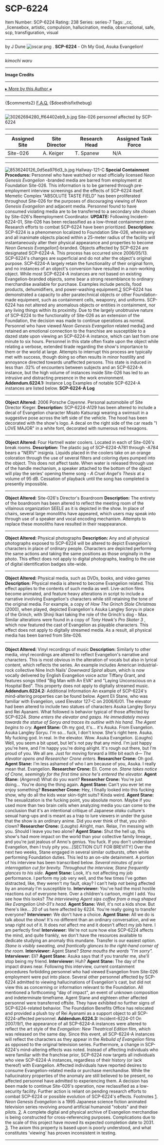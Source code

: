 # SCP-6224
Item Number: SCP-6224
Rating: 238
Series: series-7
Tags: _cc, _licensebox, artistic, compulsion, hallucination, media, observational, safe, scp, transfiguration, visual

---

by J Dune
![oscar.png](https://scp-wiki.wdfiles.com/local--files/scp-6224/oscar.png)
.
**SCP-6224** \- Oh My God, Asuka Evangelion!
* * *
_kimochi waru_
* * *
**Image Credits**
* * *
[▸ More by this Author ◂](http://www.scp-wiki.net/dr-dune-s-personnel-file)
* * *
{$comments2}
[F.A.Q.](https://scp-wiki.wikidot.com/component:info-ayers)
{$doesthisfixthebug}
* * *
![30262694280_ff64402eb9_b.jpg](https://live.staticflickr.com/5508/30262694280_ff64402eb9_b.jpg)
Site-026 personnel affected by SCP-6224
* * *
**Assigned Site** | **Site Director** | **Research Head** | **Assigned Task Force**  
---|---|---|---  
Site-026 | A. Keiger | T. Spanew | N/A  
* * *
![8536240126_0d5ea976d3_b.jpg](https://live.staticflickr.com/8526/8536240126_0d5ea976d3_b.jpg)
Hallway-121-C
**Special Containment Procedures:** Personnel who have watched or read officially licensed _Neon Genesis Evangelion_ -branded media are barred from employment at Foundation Site-026. This information is to be garnered through pre-employment interview screenings and the effects of SCP-6224 itself. Memetic Complex "ABSOLUTE TASTE FIELD" has been proliferated throughout Site-026 for the purposes of discouraging viewing of _Neon Genesis Evangelion_ and adjacent media.
Personnel found to have consumed violating media are to be transferred to a secondary site chosen by Site-026's Reemployment Coordinator.
**UPDATE:** Following Incident-6224-01, Site-026 has been reclassified as a low-threat containment zone. Research efforts to combat SCP-6224 have been prioritized.
**Description:** SCP-6224 is a phenomenon localized to Foundation Site-026, wherein any and all inanimate objects placed within a 25-meter radius of the facility will instantaneously alter their physical appearance and properties to become _Neon Genesis Evangelion_[1](javascript:;)-branded. Objects affected by SCP-6224 are designated SCP-6224-A. This process has occurred since 2006/05/13.
SCP-6224's changes are superficial and do not alter the object's original purpose. SCP-6224-A largely retain the functionality of their original form, and no instances of an object's conversion have resulted in a non-working object. While most SCP-6224-A instances are not based on existing Evangelion-branded objects, some bear a strong resemblance to ordinary merchandise available for purchase. Examples include pencils, food products, dehumidifiers, and power-washing equipment.[2](javascript:;) SCP-6224 has demonstrated a capacity to alter paratechnical objects or other Foundation-made equipment, such as containment cells, weaponry, and uniforms. SCP-6224 has not altered any anomalous objects or entities in containment, nor any living things within its proximity. Due to the largely unobtrusive nature of SCP-6224 to the functionality of Site-026 as an extension of the Foundation, the decision was made to continue operations as normal.
Personnel who have viewed _Neon Genesis Evangelion_ related media[3](javascript:;) and retained an emotional connection to the franchise are susceptible to a dazed state upon viewing an SCP-6224-A instance, which can last from one minute to six hours. Personnel in this state often fixate upon the object while relating a verbose, extended tirade regarding the show's importance to them or the world at large. Attempts to interrupt this process are typically met with success, though doing so often results in minor hostility and annoyance directed towards unaffected persons. This state is induced in less than .02% of encounters between subjects and an SCP-6224-A instance, but the high volume of instances inside Site-026 has led to an intrusive and distracting presence in the work environment.
**Addendum.6224.1:** Instance Log
Examples of notable SCP-6224-A instances are listed below.
**SCP-6224-A Log**
* * *
**Object Altered:** 2006 Porsche _Cayenne_. Personal automobile of Site Director Kieger.
**Description:** SCP-6224-A129 has been altered to include a decal of Evangelion character Misato Katsuragi wearing a swimsuit in a suggestive pose across the left side of the vehicle. The hood has been decorated with the show's logo. A decal on the right side of the car reads "I LOVE MAJOR" in a white font, decorated with numerous red hexagons.
* * *
**Object Altered:** Four Hartnell water coolers. Located in each of Site-026's break rooms.
**Description:** The plastic jug of SCP-6224-A781 through -A784 bears a "NERV" insignia. Liquids placed in the coolers take on an orange coloration through the use of several filters and coloring dyes pumped into the object. This does not affect taste. When water is released through use of the handle mechanism, a speaker attached to the bottom of the object will play the series' opening theme song - _A Cruel Angel's Thesis_ at a volume of 95 dB. Cessation of playback until the song has completed is presently impossible.
* * *
**Object Altered:** Site-026's Director's Boardroom
**Description:** The entirety of the boardroom has been altered to reflect the meeting room of the villainous organization SEELE as it is depicted in the show. In place of chairs, several large monoliths have appeared, which users may speak into through use of a speaker and vocal encoding mechanism. Attempts to replace these monoliths have resulted in their reappearance.
* * *
**Object Altered:** Physical photographs
**Description:** Any and all physical photographs exposed to SCP-6224 will be altered to depict Evangelion's characters in place of ordinary people. Characters are depicted performing the same actions and taking the same positions as those originally in the photo. This effect does not apply to digital photographs, leading to the use of digital identification badges site-wide.
* * *
**Object Altered:** Physical media, such as DVDs, books, and video games
**Description:** Physical media is altered to become Evangelion related. This effect applies to the contents of such media as well. Live-action films become animated, and feature heavy alterations in script to include a narrative involving Evangelion's characters while still retaining the tone of the original media. For example, a copy of _How The Grinch Stole Christmas_ (2000), when played, depicted Evangelion's Asuka Langley Soryu in place of the Grinch, with Shinji Ikari taking the role of the Grinch's dog - Max. Similar alterations were found in a copy of _Tony Hawk's Pro Skater 3_ , which now featured the cast of Evangelion as playable characters. This effect does not apply to digitally streamed media. As a result, all physical media has been barred from Site-026.
* * *
**Object Altered:** Vinyl recordings of music
**Description:** Similarly to other media, vinyl recordings are altered to reflect Evangelion's narrative and characters. This is most obvious in the alteration of vocals but also in lyrical content, which reflects the series. An example includes American industrial-rock collective Nine Inch Nails' _Downward Spiral_ album, which is now vocally delivered by English Evangelion voice actor Tiffany Grant, and features songs titled "Big Man with An EVA" and "Laying Unconscious on a Hospital Bed". This property does not apply to digitally streamed music.
**Addendum.6224.2:** Additional Information
An example of SCP-6224's mind-altering properties can be found below. Agent Eli Stane, who was familiar with Evangelion, used Elevator 127-C on 2006/6/01. The elevator had been altered to include two statues of characters Asuka Langley Soryu and Rei Ayanami. What followed is behavior typical of those affected by SCP-6224.
_Stane enters the elevator and gasps. He immediately moves towards the statue of Soryu and traces its outline with his hand. The Agent begins to cry._
**Agent Stane:** Oh my god, it's… it's Asuka. From Evangelion. Asuka Langley Soryu. I'm so… fuck, I don't know. She's right here. Asuka. My fucking god. In real. In the elevator. Wow. Asuka Evangelion. (_Laughs_) Well, you seem a bit upset, but let's not pay that any mind. I'm just happy you're here, and I'm happy you're doing alright. It's rough out there, but I'm proud of you. We all are. Just for moving forward a little bit each d—
_The elevator opens and Researcher Crone enters._
**Researcher Crone:** Oh god.
**Agent Stane:** I'm less ashamed of who I am because of you, Asuka. I really mean that. Evangelion.
**Researcher Crone:** Eli. Come on.
_Stane takes notice of Crone, seemingly for the first time since he's entered the elevator._
**Agent Stane:** (_Angered_) What do you want?
**Researcher Crone:** You're just doing… You're doing the thing again.
**Agent Stane:** Can't you ever let me enjoy something?
**Researcher Crone:** Hey, I finally looked into this fucking show, why do all the kids wear skin-tight suits? Kinda weird.
**Agent Stane:** The sexualization is the fucking point, you absolute moron. Maybe if you used more than two brain cells when analyzing media you can come to the conclusion that it's an intentional critique of Japanese _otaku_ culture's sexual hang-ups and is meant as a trap to lure viewers in under the guise that the show is an ordinary anime. Did you ever think of that, you shit-clown?
**Researcher Crone:** (_Laughs_) Alright, man. Relax, I'm messing with you. Should I leave you two alone?
**Agent Stane:** Shut the hell up, this show's had more impact on the world than your collective family lineage, and you're just jealous of Anno's genius. You fuck. If you don't understand Evangelion, then I truly pity you…[SECTION CUT FOR BREVITY]
Over the next two weeks, Stane engaged in several similar outbursts, often while performing Foundation duties. This led to an on-site detainment. A portion of his interview has been transcribed below.
_Several minutes of prior interrogation cut for brevity. Throughout the interview, Stane frequently glances to his side._
**Agent Stane:** Look, it's not affecting my job performance. I perform my job very well, and the few times I've gotten distracted, like, they weren't my fault, okay? I can't help _not_ being affected by an anomaly I'm susceptible to.
**Interviewer:** You've had the most hostile reactions out of everyone here. Over a children's cartoon, might I add. You see how this looks?
_The interviewing Agent sips coffee from a mug shaped like Evangelion Unit-01's head._
**Agent Stane:** Well, it's not a kids show. But there's like… 20 of us here affected by 6224. You're really going to transfer everyone?
**Interviewer:** We don't have a choice.
**Agent Stane:** All we do is talk about the show! It's no different than an ordinary conversation, and we snap right out of it. It does _not_ affect me and it doesn't affect my job here. I am perfectly fine!
**Interviewer:** We're not sure how else SCP-6224 affects the mind, and quite frankly, we don't have the resources available to dedicate studying an anomaly this mundane. Transfer is our easiest option.
_Stane is visibly sweating, and frantically glances to the right-hand corner of the room._
**Interviewer:** Agent Stane?
_Stane mouths the words "I'm sorry"._
**Interviewer:** Eli?
**Agent Stane:** Asuka says that if you transfer me, she'll stop being my friend.
**Interviewer:** Huh?
**Agent Stane:** The day of the impact draws near.
Following this interview, current containment procedures forbidding personnel who had viewed Evangelion from Site-026 employment were put into place. Several other personnel affected by SCP-6224 admitted to viewing hallucinations of Evangelion's cast, but did not view this as concerning or information relevant to the Foundation. All mentioned a forthcoming "day of impact", an event of unknown composition and indeterminate timeframe. Agent Stane and eighteen other affected personnel were transferred offsite. They have exhibited no further signs of SCP-6224-related behavior.
The Foundation Benefits Office has relocated and provided a plush toy of Rei Ayanami as a support object to all SCP-6224-affected personnel.
**Addendum.6224.3:** Incident-6224-01
On 2007/9/1, the appearance of all SCP-6224-A instances were altered to reflect the art style of the _Evangelion: New Theatrical Edition_ film, which was released on the same day. Since this event, all SCP-6224-A instances will reflect the characters as they appear in the _Rebuild of Evangelion_ films as opposed to the original television series.
Furthermore, a change in SCP-6224's mind-altering effects was noted. Instead of affecting individuals who were familiar with the franchise prior, SCP-6224 now targets all individuals who view SCP-6224-A instances, regardless of their history (or lack thereof) with Evangelion. Affected individuals have reported desires to consume Evangelion-related media or purchase merchandise. While the hallucinatory properties of the anomaly are still believed to be present, no affected personnel have admitted to experiencing them.
A decision has been made to continue Site-026's operation, now reclassified as a low-security facility. Further action is reliant on pending research efforts to combat SCP-6224 or possible evolution of SCP-6224's effects.
Footnotes
[1](javascript:;). _Neon Genesis Evangelion_ is a 1995 Japanese science fiction animated television series revolving around artificial humanoid "robots" and their pilots.
[2](javascript:;). A complete digital and physical archive of Evangelion merchandise is being constructed for cross-referencing purposes. Complications due to the scale of this project have moved its expected completion date to 2031.
[3](javascript:;). The axiom this property is based upon is poorly understood, and what constitutes 'viewing' has proven inconsistent in testing.
* * *